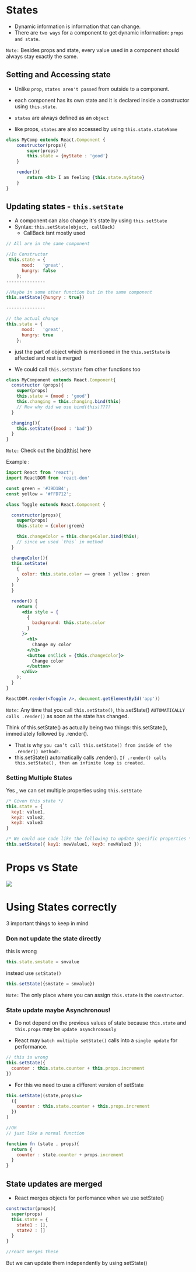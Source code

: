 # States
- Dynamic information is information that can change.
- There are `two ways` for a component to get dynamic information: `props and state`.
  
`Note:` Besides props and state, every value used in a component should always stay exactly the same.

## Setting and Accessing state
- Unlike `prop`, `states aren't passed` from outside to a component.
- each component has its own state and it is declared inside a constructor using `this.state`.
- `states` are always defined as an `object`
  
- like props, `states` are also accessed by using `this.state.stateName`

```jsx
class MyComp extends React.Component {
    constructor(props){
        super(props)
        this.state = {myState : 'good'}
    }

    render(){
        return <h1> I am feeling {this.state.myState}
    }
}
```

## Updating states - `this.setState`
- A component can also change it's state by using `this.setState` 
- Syntax: `this.setState(object, callBack)`
  - CallBack isnt mostly used

```jsx
// All are in the same component

//In Constructor
 this.state = {
      mood:   'great',
      hungry: false
    };
---------------

//Maybe in some other function but in the same component
this.setState({hungry : true})

---------------

// the actual change
this.state = {
      mood:   'great',
      hungry: true
    };
```
- just the part of object which is mentioned in the `this.setState` is affected and rest is merged

- We could call `this.setState` fom other functions too
```jsx
class MyComponent extends React.Component{
  constructor (props){
    super(props)
    this.state = {mood : 'good'}
    this.changing = this.changing.bind(this)
    // Now why did we use bind(this)????
  }

  changing(){
    this.setState({mood : 'bad'})
  }
}
```
`Note:` Check out the <a href="notes/bind.md">bind(this)</a> here

Example :

```jsx
import React from 'react';
import ReactDOM from 'react-dom'

const green = '#39D1B4';
const yellow = '#FFD712';

class Toggle extends React.Component {

  constructor(props){
    super(props)
    this.state = {color:green}

    this.changeColor = this.changeColor.bind(this);
    // since we used `this` in method
  }

  changeColor(){
  this.setState(
    {
      color: this.state.color == green ? yellow : green
    }
  )  
  }

  render() {
    return (
      <div style = {
        {
          background: this.state.color
        }
      }>
        <h1>
          Change my color
        </h1>
        <button onClick = {this.changeColor}>
          Change color
        </button>
      </div>
    );
  }
}

ReactDOM.render(<Toggle />, document.getElementById('app'))
``` 

`Note:`
Any time that you call `this.setState()`, this.setState() `AUTOMATICALLY calls .render()` as soon as the state has changed.

Think of this.setState() as actually being two things: this.setState(), immediately followed by .render().

- That is why `you can’t call this.setState() from inside of the .render() method!`.
- this.setState() automatically calls .render(). `If .render() calls this.setState(), then an infinite loop is created.`

### Setting Multiple States
Yes , we can set multiple properties using `this.setState`

```jsx
/* Given this state */
this.state = {
  key1: value1,
  key2: value2,
  key3: value3
}

/* We could use code like the following to update specific properties */
this.setState({ key1: newValue1, key3: newValue3 });
```

# Props vs State
<img src="capture.jpg">

# Using States correctly
3 important things to keep in mind

### Don not update the state directly
this is wrong
```jsx
this.state.smstate = smvalue
```
instead use `setState()`
```jsx
this.setState({smstate = smvalue})
```
`Note:` The only place where you can assign `this.state` is the `constructor`.

### State update maybe Asynchronous!
- Do not depend on the previous values of state because `this.state` and `this.props` may be `update asynchronously`
  
- React may `batch multiple setState()` calls into a `single update` for performance.

```jsx
// this is wrong
this.setState({
  counter : this.state.counter + this.props.increment
})
```
- For this we need to use a different version of setState

```jsx
this.setState((state,props)=> 
  ({
    counter : this.state.counter + this.props.increment
  })
)

//OR
// just like a normal function

function fn (state , props){
  return {
    counter : state.counter + props.increment
  }
}
```

## State updates are merged
- React merges objects for perfomance when we use setState()

```jsx
constructor(props){
  super(props)
  this.state = {
    state1 : [],
    state2 : []
  }
}

//react merges these
```
But we can update them independently by using setState()